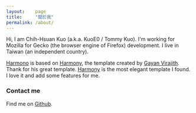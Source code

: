 ```yaml
---
layout:    page
title:     "關於我"
permalink: /about/
---
```


Hi, I am Chih-Hsuan Kuo (a.k.a. KuoE0 / Tommy Kuo). I'm working for Mozilla for Gecko (the browser engine of Firefox) development. I live in Taiwan (an independent country).

[Harmono](https://github.com/kuoe0/harmono) is based on [Harmony](https://github.com/gayanvirajith/harmony), the template created by [Gayan Virajith](https://github.com/gayanvirajith). Thank for his great template. [Harmony](https://github.com/gayanvirajith/harmony) is the most elegant template I found. I love it and add some features for me.

### Contact me

Find me on [Github](https://github.com/kuoe0).
